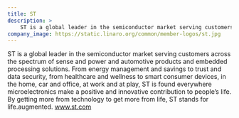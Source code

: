```yaml
---
title: ST
description: >
    ST is a global leader in the semiconductor market serving customers across the spectrum of sense and power and automotive products and embedded processing solutions.
company_image: https://static.linaro.org/common/member-logos/st.jpg
---
```

ST is a global leader in the semiconductor market serving customers across the spectrum of sense and power and automotive products and embedded processing solutions. From energy management and savings to trust and data security, from healthcare and wellness to smart consumer devices, in the home, car and office, at work and at play, ST is found everywhere microelectronics make a positive and innovative contribution to people’s life. By getting more from technology to get more from life, ST stands for life.augmented. www.st.com
